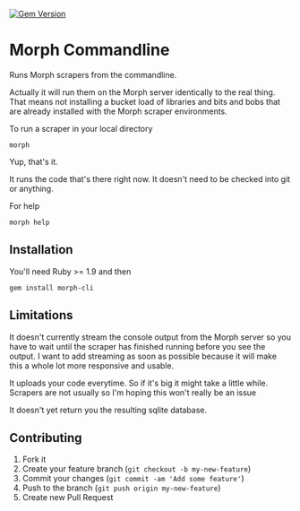 [![Gem Version](https://badge.fury.io/rb/morph-cli.png)](http://badge.fury.io/rb/morph-cli)

# Morph Commandline

Runs Morph scrapers from the commandline.

Actually it will run them on the Morph server identically to the real thing. That means not installing a bucket load of libraries
and bits and bobs that are already installed with the Morph scraper environments.

To run a scraper in your local directory

    morph

Yup, that's it.

It runs the code that's there right now. It doesn't need to be checked into git or anything.

For help

    morph help

## Installation

You'll need Ruby >= 1.9 and then

    gem install morph-cli

## Limitations

It doesn't currently stream the console output from the Morph server so you have to wait until the scraper has finished running before you see the output. I want to add streaming as soon as possible because it will make this a whole lot more responsive and usable.

It uploads your code everytime. So if it's big it might take a little while. Scrapers are not usually so I'm hoping this won't really be an issue

It doesn't yet return you the resulting sqlite database.

## Contributing

1. Fork it
2. Create your feature branch (`git checkout -b my-new-feature`)
3. Commit your changes (`git commit -am 'Add some feature'`)
4. Push to the branch (`git push origin my-new-feature`)
5. Create new Pull Request
